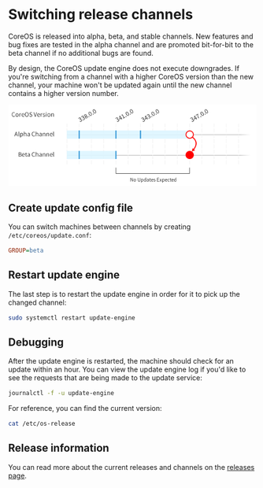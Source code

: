 # Switching release channels

CoreOS is released into alpha, beta, and stable channels. New features and bug fixes are tested in the alpha channel and are promoted bit-for-bit to the beta channel if no additional bugs are found.

By design, the CoreOS update engine does not execute downgrades. If you're switching from a channel with a higher CoreOS version than the new channel, your machine won't be updated again until the new channel contains a higher version number.

![Update Timeline](img/update-timeline.png)

## Create update config file

You can switch machines between channels by creating `/etc/coreos/update.conf`:

```ini
GROUP=beta
```

## Restart update engine

The last step is to restart the update engine in order for it to pick up the changed channel:

```sh
sudo systemctl restart update-engine
```

## Debugging

After the update engine is restarted, the machine should check for an update within an hour. You can view the update engine log if you'd like to see the requests that are being made to the update service:

```sh
journalctl -f -u update-engine
```

For reference, you can find the current version:

```sh
cat /etc/os-release
```

## Release information

You can read more about the current releases and channels on the [releases page](https://coreos.com/releases).
